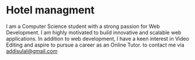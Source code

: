 # Hotel managment
I am a Computer Science student with a strong passion for Web Development. I am highly motivated to build innovative and scalable web applications. In addition to web development, I have a keen interest in Video Editing and aspire to pursue a career as an Online Tutor.
to contact me via addisulal@gmail.com

